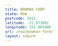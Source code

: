 ```yaml
---
title: BOWMAN FARM
state: NSW
postcode: 2422
latitude: -31.973082
longitude: 151.865806
url: /nsw/bowman-farm/
layout: suburb
---
```

